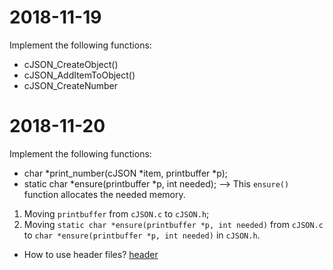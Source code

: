 
# 2018-11-19
Implement the following functions:
* cJSON_CreateObject()
* cJSON_AddItemToObject()
* cJSON_CreateNumber

# 2018-11-20
Implement the following functions:
* char *print_number(cJSON *item, printbuffer *p);
* static char *ensure(printbuffer *p, int needed);	--> This `ensure()` function allocates the needed memory.

1. Moving `printbuffer` from `cJSON.c` to `cJSON.h`;
2. Moving `static char *ensure(printbuffer *p, int needed)` from `cJSON.c` to `char *ensure(printbuffer *p, int needed)` in `cJSON.h`.

* How to use header files? [header](https://gcc.gnu.org/onlinedocs/cpp/Header-Files.html#Header-Files)

